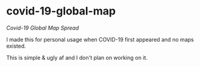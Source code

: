 # covid-19-global-map

*Covid-19 Global Map Spread*

I made this for personal usage when COVID-19 first appeared and no maps existed.

This is simple & ugly af and I don't plan on working on it.

